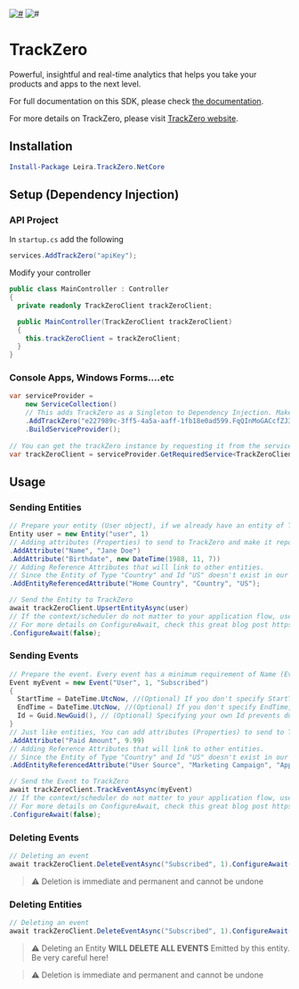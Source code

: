 [![#](https://img.shields.io/nuget/v/Leira.TrackZero.NetCore.svg?style=flat-square)](https://www.nuget.org/packages/Leira.TrackZero.NetCore)
![#](https://img.shields.io/github/license/leiratech/TrackZero.DotNetCore?style=flat-square)

# TrackZero
Powerful, insightful and real-time analytics that helps you take your products and apps to the next level.

For full documentation on this SDK, please check [the documentation](https://docs.trackzero.io/using-sdks/netcore).

For more details on TrackZero, please visit [TrackZero website](https://trackzero.io).

## Installation
``` powershell
Install-Package Leira.TrackZero.NetCore
```

## Setup (Dependency Injection)
### API Project

In `startup.cs` add the following

``` c#
services.AddTrackZero("apiKey");
```

Modify your controller
``` c#
public class MainController : Controller
{
  private readonly TrackZeroClient trackZeroClient;

  public MainController(TrackZeroClient trackZeroClient)
  {
    this.trackZeroClient = trackZeroClient;
  }
}
```

### Console Apps, Windows Forms....etc
``` c#
var serviceProvider =
    new ServiceCollection()
    // This adds TrackZero as a Singleton to Dependency Injection. Make sure to add your API Key
    .AddTrackZero("e227989c-3ff5-4a5a-aaff-1fb18e0ad599.FqQInMoGACcfZJ3DmqLjTfvrYBIuFlNM")
    .BuildServiceProvider();
    
// You can get the trackZero instance by requesting it from the service provider, or by adding the TrackZeroClient to the constructor class.
var trackZeroClient = serviceProvider.GetRequiredService<TrackZeroClient>();
```

## Usage
### Sending Entities
``` c#
// Prepare your entity (User object), if we already have an entity of Type "User" and Id 1, this will update the information stored in TrackZero with the ones we set here.
Entity user = new Entity("user", 1)
// Adding attributes (Properties) to send to TrackZero and make it reportable.
.AddAttribute("Name", "Jane Doe")
.AddAttribute("Birthdate", new DateTime(1988, 11, 7))
// Adding Reference Attributes that will link to other entities.
// Since the Entity of Type "Country" and Id "US" doesn't exist in our project, it will be created automatically. We will add more attributes to it later.
.AddEntityReferencedAttribute("Home Country", "Country", "US");

// Send the Entity to TrackZero
await trackZeroClient.UpsertEntityAsync(user)
// If the context/scheduler do not matter to your application flow, use ConfigureAwait(false) as it aids performance.
// For more details on ConfigureAwait, check this great blog post https://devblogs.microsoft.com/dotnet/configureawait-faq/
.ConfigureAwait(false);
```

### Sending Events
``` c#
// Prepare the event. Every event has a minimum requirement of Name (Event Name), and Emitter info (The entitiy that triggered the event).
Event myEvent = new Event("User", 1, "Subscribed")
{
  StartTime = DateTime.UtcNow, //(Optional) If you don't specify StartTime, it will be automatically set to the current time UTC
  EndTime = DateTime.UtcNow, //(Optional) If you don't specify EndTime, it will be automatically set to the current time UTC
  Id = Guid.NewGuid(), // (Optional) Specifying your own Id prevents duplication if it happens and you send this event again. When not specified, it will be automatically set to a NewGuid.
}
// Just like entities, You can add attributes (Properties) to send to TrackZero and make it reportable.
.AddAttribute("Paid Amount", 9.99)
// Adding Reference Attributes that will link to other entities.
// Since the Entity of Type "Country" and Id "US" doesn't exist in our project, it will be created automatically. We will add more attributes to it later.
.AddEntityReferencedAttribute("User Source", "Marketing Campaign", "Appstore Direct Marketing");

// Send the Event to TrackZero
await trackZeroClient.TrackEventAsync(myEvent)
// If the context/scheduler do not matter to your application flow, use ConfigureAwait(false) as it aids performance.
// For more details on ConfigureAwait, check this great blog post https://devblogs.microsoft.com/dotnet/configureawait-faq/
.ConfigureAwait(false);
```


### Deleting Events
``` c#
// Deleting an event
await trackZeroClient.DeleteEventAsync("Subscribed", 1).ConfigureAwait(false);
```
> :warning: Deletion is immediate and permanent and cannot be undone

### Deleting Entities
``` c#
// Deleting an event
await trackZeroClient.DeleteEventAsync("Subscribed", 1).ConfigureAwait(false);
```
> :warning: Deleting an Entity **WILL DELETE ALL EVENTS** Emitted by this entity. Be very careful here!

> :warning: Deletion is immediate and permanent and cannot be undone
